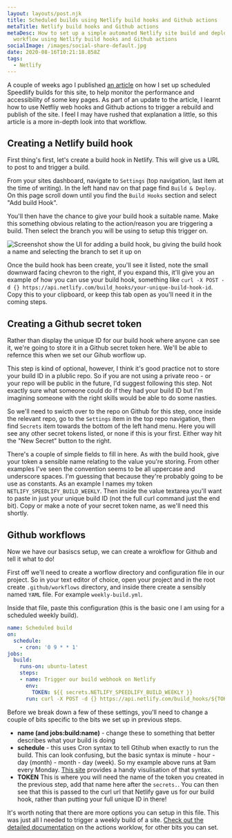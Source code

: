 ```yaml
---
layout: layouts/post.njk
title: Scheduled builds using Netlify build hooks and Github actions
metaTitle: Netlify build hooks and Github actions
metaDesc: How to set up a simple automated Netlify site build and deploy
  workflow using Netlify build hooks and Github actions
socialImage: /images/social-share-default.jpg
date: 2020-08-16T10:21:18.858Z
tags:
  - Netlify
---
```

A couple of weeks ago I published [an article](https://jamesbateson.co.uk/articles/speedlify/) on how I set up scheduled Speedlify builds for this site, to help monitor the performance and accessibility of some key pages. As part of an update to the article, I learnt how to use Netfliy web hooks and Github actions to trigger a rebuild and publish of the site. I feel I may have rushed that explanation a little, so this article is a more in-depth look into that workflow.

## Creating a Netlify build hook

First thing's first, let's create a build hook in Netlify. This will give us a URL to post to and trigger a build.

From your sites dashboard, navigate to `Settings` (top navigation, last item at the time of writing). In the left hand nav on that page find `Build & Deploy`. On this page scroll down until you find the `Build Hooks` section and select "Add build Hook".

You'll then have the chance to give your build hook a suitable name. Make this something obvious relating to the action/reason you are triggering a build. Then select the branch you will be using to setup this trigger on.

![Screenshot show the UI for adding a build hook, bu giving the build hook a name and selecting the branch to set it up on](/images/screenshot-2020-08-18-at-21.28.30.png)

Once the build hook has been create, you'll see it listed, note the small downward facing chevron to the right, if you expand this, it'll give you an example of how you can use your build hook, something like `curl -X POST -d {} https://api.netlify.com/build_hooks/your-unique-build-hook-id`. Copy this to your clipboard, or keep this tab open as you'll need it in the coming steps.

## Creating a Github secret token

Rather than display the unique ID for our build hook where anyone can see it, we're going to store it in a Github secret token here. We'll be able to refernce this when we set our Gihub worflow up.

This step is kind of optional, however, I think it's good practice not to store your build ID in a plublic repo. So if you are not using a private reoo - or your repo will be public in the future, I'd suggest following this step. Not exactly sure what someone could do if they had your build ID but I'm imagining someone with the right skills would be able to do some nasties.

So we'll need to swicth over to the repo on Github for this step, once inside the relevant repo, go to the `Settings` item in the top repo navigation, then find `Secrets` item towards the bottom of the left hand menu. Here you will see any other secret tokens listed, or none if this is your first. Either way hit the "New Secret" button to the right.

There's a couple of simple fields to fill in here. As with the build hook, give your token a sensible name relating to the value you're storing. From other examples I've seen the convention seems to be all uppercase and underscore spaces. I'm guessing that because they're probably going to be use as constants. As an example I names my token `NETLIFY_SPEEDLIFY_BUILD_WEEKLY`. Then inside the value textarea you'll want to paste in just your unique build ID (not the full curl command just the end bit). Copy or make a note of your secret token name, as we'll need this shortly.

## Github workflows

Now we have our basiscs setup, we can create a wrokflow for Github and tell it what to do!

First off we'll need to create a worflow directory and configuration file in our project. So in your text editor of choice, open your project and in the root create `.github/workflows` directory, and inside there create a sensibly named `YAML` file. For example `weekly-build.yml`.

Inside that file, paste this configuration (this is the basic one I am using for a scheduled weekly build).

```yaml
name: Scheduled build
on:
  schedule:
    - cron: '0 9 * * 1'
jobs:
  build:
    runs-on: ubuntu-latest
    steps:
    - name: Trigger our build webhook on Netlify
      env:
        TOKEN: ${{ secrets.NETLIFY_SPEEDLIFY_BUILD_WEEKLY }}
      run: curl -X POST -d {} https://api.netlify.com/build_hooks/${TOKEN}
```

Before we break down a few of these settings, you'll need to change a couple of bits specific to the bits we set up in previous steps.

* **name (and jobs:build:name)** - change these to something that better describes what your build is doing
* **schedule** - this uses Cron syntax to tell Gtihub when exactly to run the build. This can look confusing, but the basic syntax is minute - hour - day (month) - month - day (week). So my example above runs at 9am every Monday. [This site](https://crontab.guru/) provides a handy visulisation of that syntax.
* **TOKEN** This is where you will need the name of the token you created in the previous step, add that name here after the `secrets.`. You can then see that this is passed to the curl url that Netlify gave us for our build hook, rather than putting your full unique ID in there!

It's worth noting that there are more options you can setup in this file. This was just all I needed to trigger a weekly build of a site. [Check out the detailed documentation](https://docs.github.com/en/actions/reference/workflow-syntax-for-github-actions) on the actions worklow, for other bits you can set.